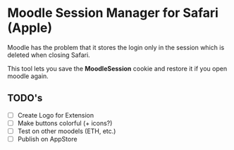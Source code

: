 # Moodle Session Manager for Safari (Apple)

Moodle has the problem that it stores the login only in the session which is deleted when closing Safari. 

This tool lets you save the **MoodleSession** cookie and restore it if you open moodle again.

## TODO's

- [ ] Create Logo for Extension
- [ ] Make buttons colorful (+ icons?)
- [ ] Test on other moodels (ETH, etc.)
- [ ] Publish on AppStore
